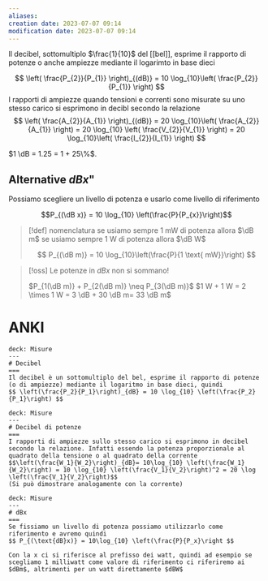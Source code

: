 ```yaml
---
aliases: 
creation date: 2023-07-07 09:14
modification date: 2023-07-07 09:14
---
```


Il decibel, sottomultiplo $\frac{1}{10}$ del [[bel]], esprime il rapporto di potenze o anche ampiezze mediante il logarimto in base dieci


$$ \left( \frac{P_{2}}{P_{1}} \right)_{(dB)} = 10 \log_{10}\left( \frac{P_{2}}{P_{1}} \right) $$
I rapporti di ampiezze quando tensioni e correnti sono misurate su uno stesso carico si esprimono in decibl secondo la relazione
$$ \left( \frac{A_{2}}{A_{1}} \right)_{(dB)} = 20 \log_{10}\left( \frac{A_{2}}{A_{1}} \right) = 20 \log_{10} \left( \frac{V_{2}}{V_{1}} \right) = 20 \log_{10}\left( \frac{I_{2}}{I_{1}} \right) $$

$1 \dB = 1.25 = 1 + 25\%$.

## Alternative $dBx$"
Possiamo scegliere un livello di potenza e usarlo come livello di riferimento

$$P_{(\dB x)} = 10 \log_{10} \left(\frac{P}{P_{x}}\right)$$

> [!def] nomenclatura
> se usiamo sempre 1 mW di potenza allora $\dB m$
> se usiamo sempre 1 W di potenza allora $\dB W$
> 
>$$ P_{(\dB m)} = 10 \log_{10}\left(\frac{P}{1 \text{ mW}}\right) $$


>[!oss]
>Le potenze in $dBx$ non si sommano!
>
>$P_{1(\dB m)} + P_{2(\dB m)} \neq P_{3(\dB m)}$
>$1 W + 1 W = 2 \times 1 W = 3 \dB + 30 \dB m= 33 \dB m$


# ANKI

```anki
deck: Misure
---
# Decibel
===
Il decibel è un sottomultiplo del bel, esprime il rapporto di potenze (o di ampiezze) mediante il logaritmo in base dieci, quindi
$$ \left(\frac{P_2}{P_1}\right)_{dB} = 10 \log_{10} \left(\frac{P_2}{P_1}\right) $$

```


```anki
deck: Misure
---
# Decibel di potenze
===
I rapporti di ampiezze sullo stesso carico si esprimono in decibel secondo la relazione. Infatti essendo la potenza proporzionale al quadrato della tensione o al quadrato della corrente
$$\left(\frac{W_1}{W_2}\right)_{dB}= 10\log_{10} \left(\frac{W_1}{W_2}\right) = 10 \log_{10} \left(\frac{V_1}{V_2}\right)^2 = 20 \log \left(\frac{V_1}{V_2}\right)$$
(Si può dimostrare analogamente con la corrente)
```


```anki
deck: Misure
---
# dBx
===
Se fissiamo un livello di potenza possiamo utilizzarlo come riferimento e avremo quindi
$$ P_{(\text{dB}x)} = 10\log_{10} \left(\frac{P}{P_x}\right $$

Con la x ci si riferisce al prefisso dei watt, quindi ad esempio se scegliamo 1 milliwatt come valore di riferimento ci riferiremo ai $dBm$, altrimenti per un watt direttamente $dBW$
```
